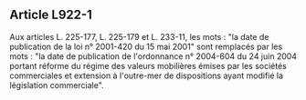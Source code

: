Article L922-1
----
Aux articles L. 225-177, L. 225-179 et L. 233-11, les mots : "la date de
publication de la loi n° 2001-420 du 15 mai 2001" sont remplacés par les mots :
"la date de publication de l'ordonnance n° 2004-604 du 24 juin 2004 portant
réforme du régime des valeurs mobilières émises par les sociétés commerciales et
extension à l'outre-mer de dispositions ayant modifié la législation
commerciale".
